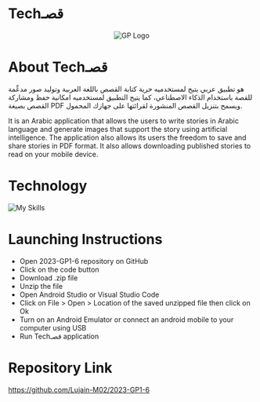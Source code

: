 # Techقصـ
<p align="center">
  <img src="https://github.com/Lujain-M02/2023-GP1-6/assets/119123675/63f37a60-83ab-494f-9d53-6b96969e4317" alt="GP Logo">
</p>


# About Techقصـ
هو تطبيق عربي يتيح لمستخدميه حرية كتابة القصص باللغة العربية وتوليد صور مدعِّمة للقصة باستخدام الذكاء الاصطناعي، كما يتيح التطبيق لمستخدميه امكانية حفظ ومشاركة القصص بصيغة PDF  ويسمح بتنزيل القصص المنشورة لقرائتها على جهازك المحمول.

It is an Arabic application that allows the users to write stories in Arabic language and generate images that support the story using artificial intelligence. The application also allows its users the freedom to save and share stories in PDF format. It also allows downloading published stories to read on your mobile device.


# Technology
![My Skills](https://skillicons.dev/icons?i=dart,flutter,gcp,firebase,flask,py)

# Launching Instructions
- Open 2023-GP1-6 repository on GitHub
- Click on the code button
- Download .zip file
- Unzip the file
- Open Android Studio or Visual Studio Code
- Click on File > Open > Location of the saved unzipped file then click on Ok
- Turn on an Android Emulator or connect an android mobile to your computer using USB
- Run Techقصـ application

# Repository Link
https://github.com/Lujain-M02/2023-GP1-6


